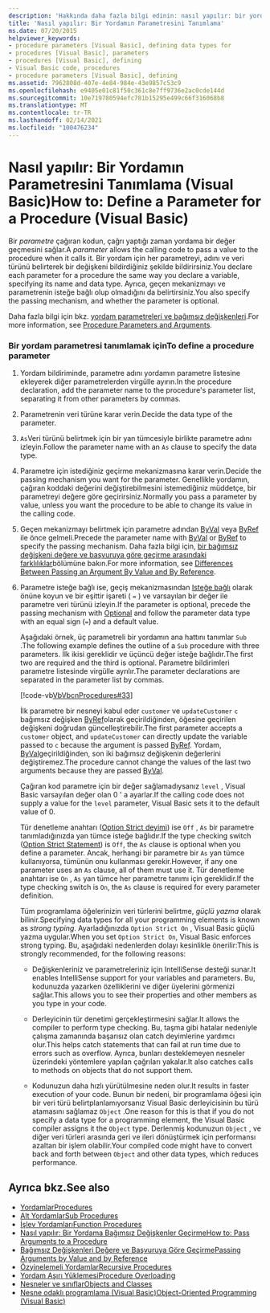 ```yaml
---
description: 'Hakkında daha fazla bilgi edinin: nasıl yapılır: bir yordam için parametre tanımlama (Visual Basic)'
title: 'Nasıl yapılır: Bir Yordamın Parametresini Tanımlama'
ms.date: 07/20/2015
helpviewer_keywords:
- procedure parameters [Visual Basic], defining data types for
- procedures [Visual Basic], parameters
- procedures [Visual Basic], defining
- Visual Basic code, procedures
- procedure parameters [Visual Basic], defining
ms.assetid: 7962808d-407e-4e84-984e-43e9857c53c9
ms.openlocfilehash: e9405e01c81f50c361c8e7ff9736e2ac0cde144d
ms.sourcegitcommit: 10e719780594efc781b15295e499c66f316068b8
ms.translationtype: MT
ms.contentlocale: tr-TR
ms.lasthandoff: 02/14/2021
ms.locfileid: "100476234"
---
```

# <a name="how-to-define-a-parameter-for-a-procedure-visual-basic"></a><span data-ttu-id="eb24c-103">Nasıl yapılır: Bir Yordamın Parametresini Tanımlama (Visual Basic)</span><span class="sxs-lookup"><span data-stu-id="eb24c-103">How to: Define a Parameter for a Procedure (Visual Basic)</span></span>

<span data-ttu-id="eb24c-104">Bir *parametre* çağıran kodun, çağrı yaptığı zaman yordama bir değer geçmesini sağlar.</span><span class="sxs-lookup"><span data-stu-id="eb24c-104">A *parameter* allows the calling code to pass a value to the procedure when it calls it.</span></span> <span data-ttu-id="eb24c-105">Bir yordam için her parametreyi, adını ve veri türünü belirterek bir değişkeni bildirdiğiniz şekilde bildirirsiniz.</span><span class="sxs-lookup"><span data-stu-id="eb24c-105">You declare each parameter for a procedure the same way you declare a variable, specifying its name and data type.</span></span> <span data-ttu-id="eb24c-106">Ayrıca, geçen mekanizmayı ve parametrenin isteğe bağlı olup olmadığını da belirtirsiniz.</span><span class="sxs-lookup"><span data-stu-id="eb24c-106">You also specify the passing mechanism, and whether the parameter is optional.</span></span>  
  
 <span data-ttu-id="eb24c-107">Daha fazla bilgi için bkz. [yordam parametreleri ve bağımsız değişkenleri](./procedure-parameters-and-arguments.md).</span><span class="sxs-lookup"><span data-stu-id="eb24c-107">For more information, see [Procedure Parameters and Arguments](./procedure-parameters-and-arguments.md).</span></span>  
  
### <a name="to-define-a-procedure-parameter"></a><span data-ttu-id="eb24c-108">Bir yordam parametresi tanımlamak için</span><span class="sxs-lookup"><span data-stu-id="eb24c-108">To define a procedure parameter</span></span>  
  
1. <span data-ttu-id="eb24c-109">Yordam bildiriminde, parametre adını yordamın parametre listesine ekleyerek diğer parametrelerden virgülle ayırın.</span><span class="sxs-lookup"><span data-stu-id="eb24c-109">In the procedure declaration, add the parameter name to the procedure's parameter list, separating it from other parameters by commas.</span></span>  
  
2. <span data-ttu-id="eb24c-110">Parametrenin veri türüne karar verin.</span><span class="sxs-lookup"><span data-stu-id="eb24c-110">Decide the data type of the parameter.</span></span>  
  
3. <span data-ttu-id="eb24c-111">`As`Veri türünü belirtmek için bir yan tümcesiyle birlikte parametre adını izleyin.</span><span class="sxs-lookup"><span data-stu-id="eb24c-111">Follow the parameter name with an `As` clause to specify the data type.</span></span>  
  
4. <span data-ttu-id="eb24c-112">Parametre için istediğiniz geçirme mekanizmasına karar verin.</span><span class="sxs-lookup"><span data-stu-id="eb24c-112">Decide the passing mechanism you want for the parameter.</span></span> <span data-ttu-id="eb24c-113">Genellikle yordamın, çağıran koddaki değerini değiştirebilmesini istemediğiniz müddetçe, bir parametreyi değere göre geçirirsiniz.</span><span class="sxs-lookup"><span data-stu-id="eb24c-113">Normally you pass a parameter by value, unless you want the procedure to be able to change its value in the calling code.</span></span>  
  
5. <span data-ttu-id="eb24c-114">Geçen mekanizmayı belirtmek için parametre adından [ByVal](../../../language-reference/modifiers/byval.md) veya [ByRef](../../../language-reference/modifiers/byref.md) ile önce gelmeli.</span><span class="sxs-lookup"><span data-stu-id="eb24c-114">Precede the parameter name with [ByVal](../../../language-reference/modifiers/byval.md) or [ByRef](../../../language-reference/modifiers/byref.md) to specify the passing mechanism.</span></span> <span data-ttu-id="eb24c-115">Daha fazla bilgi için, [bir bağımsız değişkeni değere ve başvuruya göre geçirme arasındaki farklılıklar](./differences-between-passing-an-argument-by-value-and-by-reference.md)bölümüne bakın.</span><span class="sxs-lookup"><span data-stu-id="eb24c-115">For more information, see [Differences Between Passing an Argument By Value and By Reference](./differences-between-passing-an-argument-by-value-and-by-reference.md).</span></span>  
  
6. <span data-ttu-id="eb24c-116">Parametre isteğe bağlı ise, geçiş mekanizmasından [Isteğe bağlı](../../../language-reference/modifiers/optional.md) olarak önüne koyun ve bir eşittir işareti ( `=` ) ve varsayılan bir değer ile parametre veri türünü izleyin.</span><span class="sxs-lookup"><span data-stu-id="eb24c-116">If the parameter is optional, precede the passing mechanism with [Optional](../../../language-reference/modifiers/optional.md) and follow the parameter data type with an equal sign (`=`) and a default value.</span></span>  
  
     <span data-ttu-id="eb24c-117">Aşağıdaki örnek, üç parametreli bir yordamın ana hattını tanımlar `Sub` .</span><span class="sxs-lookup"><span data-stu-id="eb24c-117">The following example defines the outline of a `Sub` procedure with three parameters.</span></span> <span data-ttu-id="eb24c-118">İlk ikisi gereklidir ve üçüncü değer isteğe bağlıdır.</span><span class="sxs-lookup"><span data-stu-id="eb24c-118">The first two are required and the third is optional.</span></span> <span data-ttu-id="eb24c-119">Parametre bildirimleri parametre listesinde virgülle ayrılır.</span><span class="sxs-lookup"><span data-stu-id="eb24c-119">The parameter declarations are separated in the parameter list by commas.</span></span>  
  
     [!code-vb[VbVbcnProcedures#33](~/samples/snippets/visualbasic/VS_Snippets_VBCSharp/VbVbcnProcedures/VB/Class1.vb#33)]  
  
     <span data-ttu-id="eb24c-120">İlk parametre bir nesneyi kabul eder `customer` ve `updateCustomer` `c` bağımsız değişken [ByRef](../../../language-reference/modifiers/byref.md)olarak geçirildiğinden, öğesine geçirilen değişkeni doğrudan güncelleştirebilir.</span><span class="sxs-lookup"><span data-stu-id="eb24c-120">The first parameter accepts a `customer` object, and `updateCustomer` can directly update the variable passed to `c` because the argument is passed [ByRef](../../../language-reference/modifiers/byref.md).</span></span> <span data-ttu-id="eb24c-121">Yordam, [ByVal](../../../language-reference/modifiers/byval.md)geçirildiğinden, son iki bağımsız değişkenin değerlerini değiştiremez.</span><span class="sxs-lookup"><span data-stu-id="eb24c-121">The procedure cannot change the values of the last two arguments because they are passed [ByVal](../../../language-reference/modifiers/byval.md).</span></span>  
  
     <span data-ttu-id="eb24c-122">Çağıran kod parametre için bir değer sağlamadıysanız `level` , Visual Basic varsayılan değer olan 0 ' a ayarlar.</span><span class="sxs-lookup"><span data-stu-id="eb24c-122">If the calling code does not supply a value for the `level` parameter, Visual Basic sets it to the default value of 0.</span></span>  
  
     <span data-ttu-id="eb24c-123">Tür denetleme anahtarı ([Option Strict deyimi](../../../language-reference/statements/option-strict-statement.md)) ise `Off` , `As` bir parametre tanımladığınızda yan tümce isteğe bağlıdır.</span><span class="sxs-lookup"><span data-stu-id="eb24c-123">If the type checking switch ([Option Strict Statement](../../../language-reference/statements/option-strict-statement.md)) is `Off`, the `As` clause is optional when you define a parameter.</span></span> <span data-ttu-id="eb24c-124">Ancak, herhangi bir parametre bir `As` yan tümce kullanıyorsa, tümünün onu kullanması gerekir.</span><span class="sxs-lookup"><span data-stu-id="eb24c-124">However, if any one parameter uses an `As` clause, all of them must use it.</span></span> <span data-ttu-id="eb24c-125">Tür denetleme anahtarı ise `On` , `As` yan tümce her parametre tanımı için gereklidir.</span><span class="sxs-lookup"><span data-stu-id="eb24c-125">If the type checking switch is `On`, the `As` clause is required for every parameter definition.</span></span>  
  
     <span data-ttu-id="eb24c-126">Tüm programlama öğelerinizin veri türlerini belirtme, *güçlü yazma* olarak bilinir.</span><span class="sxs-lookup"><span data-stu-id="eb24c-126">Specifying data types for all your programming elements is known as *strong typing*.</span></span> <span data-ttu-id="eb24c-127">Ayarladığınızda `Option Strict On` , Visual Basic güçlü yazma uygular.</span><span class="sxs-lookup"><span data-stu-id="eb24c-127">When you set `Option Strict On`, Visual Basic enforces strong typing.</span></span> <span data-ttu-id="eb24c-128">Bu, aşağıdaki nedenlerden dolayı kesinlikle önerilir:</span><span class="sxs-lookup"><span data-stu-id="eb24c-128">This is strongly recommended, for the following reasons:</span></span>  
  
    - <span data-ttu-id="eb24c-129">Değişkenleriniz ve parametreleriniz için IntelliSense desteği sunar.</span><span class="sxs-lookup"><span data-stu-id="eb24c-129">It enables IntelliSense support for your variables and parameters.</span></span> <span data-ttu-id="eb24c-130">Bu, kodunuzda yazarken özelliklerini ve diğer üyelerini görmenizi sağlar.</span><span class="sxs-lookup"><span data-stu-id="eb24c-130">This allows you to see their properties and other members as you type in your code.</span></span>  
  
    - <span data-ttu-id="eb24c-131">Derleyicinin tür denetimi gerçekleştirmesini sağlar.</span><span class="sxs-lookup"><span data-stu-id="eb24c-131">It allows the compiler to perform type checking.</span></span> <span data-ttu-id="eb24c-132">Bu, taşma gibi hatalar nedeniyle çalışma zamanında başarısız olan catch deyimlerine yardımcı olur.</span><span class="sxs-lookup"><span data-stu-id="eb24c-132">This helps catch statements that can fail at run time due to errors such as overflow.</span></span> <span data-ttu-id="eb24c-133">Ayrıca, bunları desteklemeyen nesneler üzerindeki yöntemlere yapılan çağrıları yakalar.</span><span class="sxs-lookup"><span data-stu-id="eb24c-133">It also catches calls to methods on objects that do not support them.</span></span>  
  
    - <span data-ttu-id="eb24c-134">Kodunuzun daha hızlı yürütülmesine neden olur.</span><span class="sxs-lookup"><span data-stu-id="eb24c-134">It results in faster execution of your code.</span></span> <span data-ttu-id="eb24c-135">Bunun bir nedeni, bir programlama öğesi için bir veri türü belirtplanlamıyorsanız Visual Basic derleyicisinin bu türü atamasını sağlamaz `Object` .</span><span class="sxs-lookup"><span data-stu-id="eb24c-135">One reason for this is that if you do not specify a data type for a programming element, the Visual Basic compiler assigns it the `Object` type.</span></span> <span data-ttu-id="eb24c-136">Derlenmiş kodunuzun `Object` , ve diğer veri türleri arasında geri ve ileri dönüştürmek için performansı azaltan bir işlem olabilir.</span><span class="sxs-lookup"><span data-stu-id="eb24c-136">Your compiled code might have to convert back and forth between `Object` and other data types, which reduces performance.</span></span>  
  
## <a name="see-also"></a><span data-ttu-id="eb24c-137">Ayrıca bkz.</span><span class="sxs-lookup"><span data-stu-id="eb24c-137">See also</span></span>

- [<span data-ttu-id="eb24c-138">Yordamlar</span><span class="sxs-lookup"><span data-stu-id="eb24c-138">Procedures</span></span>](./index.md)
- [<span data-ttu-id="eb24c-139">Alt Yordamlar</span><span class="sxs-lookup"><span data-stu-id="eb24c-139">Sub Procedures</span></span>](./sub-procedures.md)
- [<span data-ttu-id="eb24c-140">İşlev Yordamları</span><span class="sxs-lookup"><span data-stu-id="eb24c-140">Function Procedures</span></span>](./function-procedures.md)
- [<span data-ttu-id="eb24c-141">Nasıl yapılır: Bir Yordama Bağımsız Değişkenler Geçirme</span><span class="sxs-lookup"><span data-stu-id="eb24c-141">How to: Pass Arguments to a Procedure</span></span>](./how-to-pass-arguments-to-a-procedure.md)
- [<span data-ttu-id="eb24c-142">Bağımsız Değişkenleri Değere ve Başvuruya Göre Geçirme</span><span class="sxs-lookup"><span data-stu-id="eb24c-142">Passing Arguments by Value and by Reference</span></span>](./passing-arguments-by-value-and-by-reference.md)
- [<span data-ttu-id="eb24c-143">Özyinelemeli Yordamlar</span><span class="sxs-lookup"><span data-stu-id="eb24c-143">Recursive Procedures</span></span>](./recursive-procedures.md)
- [<span data-ttu-id="eb24c-144">Yordam Aşırı Yüklemesi</span><span class="sxs-lookup"><span data-stu-id="eb24c-144">Procedure Overloading</span></span>](./procedure-overloading.md)
- [<span data-ttu-id="eb24c-145">Nesneler ve sınıflar</span><span class="sxs-lookup"><span data-stu-id="eb24c-145">Objects and Classes</span></span>](../objects-and-classes/index.md)
- [<span data-ttu-id="eb24c-146">Nesne odaklı programlama (Visual Basic)</span><span class="sxs-lookup"><span data-stu-id="eb24c-146">Object-Oriented Programming (Visual Basic)</span></span>](../../concepts/object-oriented-programming.md)
